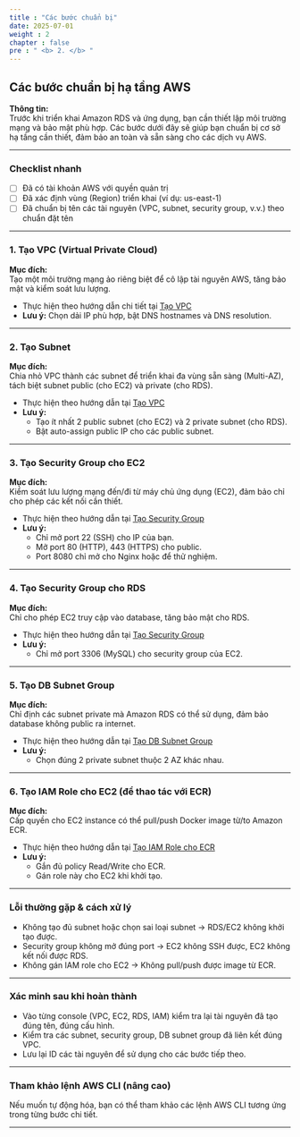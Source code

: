 ```yaml
---
title : "Các bước chuẩn bị"
date: 2025-07-01
weight : 2
chapter : false
pre : " <b> 2. </b> "
---
```


## Các bước chuẩn bị hạ tầng AWS

**Thông tin:**  
Trước khi triển khai Amazon RDS và ứng dụng, bạn cần thiết lập môi trường mạng và bảo mật phù hợp. Các bước dưới đây sẽ giúp bạn chuẩn bị cơ sở hạ tầng cần thiết, đảm bảo an toàn và sẵn sàng cho các dịch vụ AWS.

---

### Checklist nhanh

- [ ] Đã có tài khoản AWS với quyền quản trị
- [ ] Đã xác định vùng (Region) triển khai (ví dụ: us-east-1)
- [ ] Đã chuẩn bị tên các tài nguyên (VPC, subnet, security group, v.v.) theo chuẩn đặt tên

---

### 1. Tạo VPC (Virtual Private Cloud)

**Mục đích:**  
Tạo một môi trường mạng ảo riêng biệt để cô lập tài nguyên AWS, tăng bảo mật và kiểm soát lưu lượng.

- Thực hiện theo hướng dẫn chi tiết tại [Tạo VPC](/2-Prerequisite-Steps/2-1-VPC/)
- **Lưu ý:** Chọn dải IP phù hợp, bật DNS hostnames và DNS resolution.

---

### 2. Tạo Subnet

**Mục đích:**  
Chia nhỏ VPC thành các subnet để triển khai đa vùng sẵn sàng (Multi-AZ), tách biệt subnet public (cho EC2) và private (cho RDS).

- Thực hiện theo hướng dẫn tại [Tạo VPC](/2-Prerequisite-Steps/2-1-VPC/)
- **Lưu ý:**  
  - Tạo ít nhất 2 public subnet (cho EC2) và 2 private subnet (cho RDS).
  - Bật auto-assign public IP cho các public subnet.

---

### 3. Tạo Security Group cho EC2

**Mục đích:**  
Kiểm soát lưu lượng mạng đến/đi từ máy chủ ứng dụng (EC2), đảm bảo chỉ cho phép các kết nối cần thiết.

- Thực hiện theo hướng dẫn tại [Tạo Security Group](/2-Prerequisite-Steps/2-2-Security-Group/)
- **Lưu ý:**  
  - Chỉ mở port 22 (SSH) cho IP của bạn.
  - Mở port 80 (HTTP), 443 (HTTPS) cho public.
  - Port 8080 chỉ mở cho Nginx hoặc để thử nghiệm.

---

### 4. Tạo Security Group cho RDS

**Mục đích:**  
Chỉ cho phép EC2 truy cập vào database, tăng bảo mật cho RDS.

- Thực hiện theo hướng dẫn tại [Tạo Security Group](/2-Prerequisite-Steps/2-2-Security-Group/)
- **Lưu ý:**  
  - Chỉ mở port 3306 (MySQL) cho security group của EC2.

---

### 5. Tạo DB Subnet Group

**Mục đích:**  
Chỉ định các subnet private mà Amazon RDS có thể sử dụng, đảm bảo database không public ra internet.

- Thực hiện theo hướng dẫn tại [Tạo DB Subnet Group](/2-Prerequisite-Steps/2-3-DB-Subnet/)
- **Lưu ý:**  
  - Chọn đúng 2 private subnet thuộc 2 AZ khác nhau.

---

### 6. Tạo IAM Role cho EC2 (để thao tác với ECR)

**Mục đích:**  
Cấp quyền cho EC2 instance có thể pull/push Docker image từ/to Amazon ECR.

- Thực hiện theo hướng dẫn tại [Tạo IAM Role cho ECR](/2-Prerequisite-Steps/2-4-Create-IAM/)
- **Lưu ý:**  
  - Gắn đủ policy Read/Write cho ECR.
  - Gán role này cho EC2 khi khởi tạo.

---

### Lỗi thường gặp & cách xử lý

- Không tạo đủ subnet hoặc chọn sai loại subnet → RDS/EC2 không khởi tạo được.
- Security group không mở đúng port → EC2 không SSH được, EC2 không kết nối được RDS.
- Không gán IAM role cho EC2 → Không pull/push được image từ ECR.

---

### Xác minh sau khi hoàn thành

- Vào từng console (VPC, EC2, RDS, IAM) kiểm tra lại tài nguyên đã tạo đúng tên, đúng cấu hình.
- Kiểm tra các subnet, security group, DB subnet group đã liên kết đúng VPC.
- Lưu lại ID các tài nguyên để sử dụng cho các bước tiếp theo.

---

### Tham khảo lệnh AWS CLI (nâng cao)

Nếu muốn tự động hóa, bạn có thể tham khảo các lệnh AWS CLI tương ứng trong từng bước chi tiết.

---
